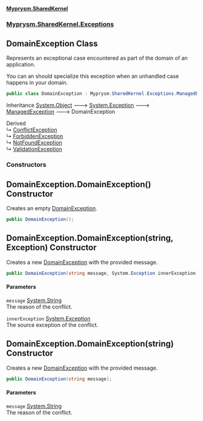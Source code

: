 #### [Myprysm.SharedKernel](index.md 'index')
### [Myprysm.SharedKernel.Exceptions](index.md#Myprysm_SharedKernel_Exceptions 'Myprysm.SharedKernel.Exceptions')
## DomainException Class
Represents an exceptional case encountered as part of the domain of an application.  
  
You can an should specialize this exception when an unhandled case happens in your domain.  
```csharp
public class DomainException : Myprysm.SharedKernel.Exceptions.ManagedException
```

Inheritance [System.Object](https://docs.microsoft.com/en-us/dotnet/api/System.Object 'System.Object') &#129106; [System.Exception](https://docs.microsoft.com/en-us/dotnet/api/System.Exception 'System.Exception') &#129106; [ManagedException](Myprysm_SharedKernel_Exceptions_ManagedException.md 'Myprysm.SharedKernel.Exceptions.ManagedException') &#129106; DomainException  

Derived  
&#8627; [ConflictException](Myprysm_SharedKernel_Exceptions_ConflictException.md 'Myprysm.SharedKernel.Exceptions.ConflictException')  
&#8627; [ForbiddenException](Myprysm_SharedKernel_Exceptions_ForbiddenException.md 'Myprysm.SharedKernel.Exceptions.ForbiddenException')  
&#8627; [NotFoundException](Myprysm_SharedKernel_Exceptions_NotFoundException.md 'Myprysm.SharedKernel.Exceptions.NotFoundException')  
&#8627; [ValidationException](Myprysm_SharedKernel_Exceptions_ValidationException.md 'Myprysm.SharedKernel.Exceptions.ValidationException')  
### Constructors
<a name='Myprysm_SharedKernel_Exceptions_DomainException_DomainException()'></a>
## DomainException.DomainException() Constructor
Creates an empty [DomainException](Myprysm_SharedKernel_Exceptions_DomainException.md 'Myprysm.SharedKernel.Exceptions.DomainException').  
```csharp
public DomainException();
```
  
<a name='Myprysm_SharedKernel_Exceptions_DomainException_DomainException(string_System_Exception)'></a>
## DomainException.DomainException(string, Exception) Constructor
Creates a new [DomainException](Myprysm_SharedKernel_Exceptions_DomainException.md 'Myprysm.SharedKernel.Exceptions.DomainException') with the provided message.  
```csharp
public DomainException(string message, System.Exception innerException);
```
#### Parameters
<a name='Myprysm_SharedKernel_Exceptions_DomainException_DomainException(string_System_Exception)_message'></a>
`message` [System.String](https://docs.microsoft.com/en-us/dotnet/api/System.String 'System.String')  
The reason of the conflict.
  
<a name='Myprysm_SharedKernel_Exceptions_DomainException_DomainException(string_System_Exception)_innerException'></a>
`innerException` [System.Exception](https://docs.microsoft.com/en-us/dotnet/api/System.Exception 'System.Exception')  
The source exception of the conflict.
  
  
<a name='Myprysm_SharedKernel_Exceptions_DomainException_DomainException(string)'></a>
## DomainException.DomainException(string) Constructor
Creates a new [DomainException](Myprysm_SharedKernel_Exceptions_DomainException.md 'Myprysm.SharedKernel.Exceptions.DomainException') with the provided message.  
```csharp
public DomainException(string message);
```
#### Parameters
<a name='Myprysm_SharedKernel_Exceptions_DomainException_DomainException(string)_message'></a>
`message` [System.String](https://docs.microsoft.com/en-us/dotnet/api/System.String 'System.String')  
The reason of the conflict.
  
  
